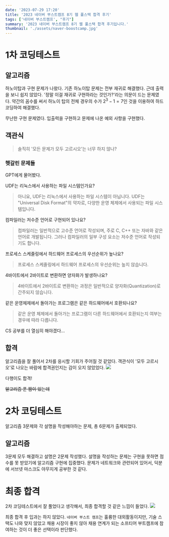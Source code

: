 ```yaml
---
date: '2023-07-29 17:20'
title: '2023 네이버 부스트캠프 8기 웹 풀스택 합격 후기'
tags: ['네이버 부스트캠프', "후기"]
summary: '2023 네이버 부스트캠프 8기 웹 풀스택 합격 후기입니다.'
thumbnail: './assets/naver-boostcamp.jpg'
---
```

# 1차 코딩테스트
## 알고리즘
하노이탑과 구현 문제가 나왔다. 기존 하노이탑 문제는 전부 재귀로 해결했다. 근데 출력을 보니 쉽지 않았다. '정말 이걸 재귀로 구현하라는 것인가?'라는 의문이 드는 문제였다. 약간의 꼼수를 써서 하노이 탑의 전체 경우의 수가 $2^3 - 1=7$인 것을 이용하여 하드 코딩하여 해결했다.

무난한 구현 문제였다. 입출력을 구현하고 문제에 나온 예외 사항을 구현했다.

## 객관식
> 솔직히 '모든 문제가 모두 고르시오'는 너무 하지 않나?

### 헷갈린 문제들
GPT에게 물어봤다.

UDF는 리눅스에서 사용하는 파일 시스템인가요?

> 아니요, UDF는 리눅스에서 사용하는 파일 시스템이 아닙니다. UDF는 "Universal Disk Format"의 약자로, 다양한 운영 체제에서 사용되는 파일 시스템입니다.

컴파일러는 저수준 언어로 구현되어 있나요?
> 컴파일러는 일반적으로 고수준 언어로 작성되며, 주로 C, C++ 또는 자바와 같은 언어로 개발됩니다. 그러나 컴파일러의 일부 구성 요소는 저수준 언어로 작성되기도 합니다.

프로세스 스케줄링에서 하드웨어 프로세스의 우선순위가 높나요?
> 프로세스 스케줄링에서 하드웨어 프로세스의 우선순위는 높지 않습니다.

4바이트에서 2바이트로 변환하면 양자화가 발생하나요?
> 4바이트에서 2바이트로 변환하는 과정은 일반적으로 양자화(Quantization)로 간주되지 않습니다.

같은 운영체제에서 돌아가는 프로그램은 같은 하드웨어에서 호환되나요?
> 같은 운영 체제에서 돌아가는 프로그램이 다른 하드웨어에서 호환되는지 여부는 경우에 따라 다릅니다.

CS 공부를 더 열심히 해야겠다...

## 합격
알고리즘을 잘 풀어서 2차를 응시할 기회가 주어질 것 같았다. 객관식이 '모두 고르시오'로 나오는 바람에 합격권인지는 감이 오지 않았었다.
![](https://velog.velcdn.com/images/chocochip/post/98271a71-86a6-462e-8fa7-b8342f4460bb/image.png)

다행이도 합격!

~~알고리즘 푼 짬이 있는데~~

# 2차 코딩테스트
알고리즘 3문제와 각 설명을 작성해야하는 문제, 총 6문제가 출제되었다.

## 알고리즘
3문제 모두 해결하고 설명은 2문제 작성했다. 설명을 작성하는 문제는 구현을 못하면 점수를 못 받았기에 알고리즘 구현에 집중했다. 문제가 네트워크와 관련되어 있어서, 덕분에 서브넷 마스크도 야무지게 공부한 것 같다.

# 최종 합격
2차 코딩테스트에서 잘 풀었다고 생각해서, 최종 합격할 것 같은 느낌이 들었다.
![](https://velog.velcdn.com/images/chocochip/post/97d3ebf2-3620-47d8-bf78-03b5654f1149/image.png)

최종 합격 후 입과는 하지 않았다. `네이버 부스트 캠프`는 훌륭한 대외활동이지만, 기술 스택도 나와 맞지 않았고 채용 시장이 좋지 않아 채용 연계가 되는 소프티어 부트캠프에 참여하는 것이 더 좋은 선택이라 판단했다.